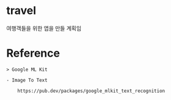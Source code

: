 # travel

여행객들을 위한 앱을 만들 계획임


# Reference

    > Google ML Kit 

    - Image To Text

        https://pub.dev/packages/google_mlkit_text_recognition